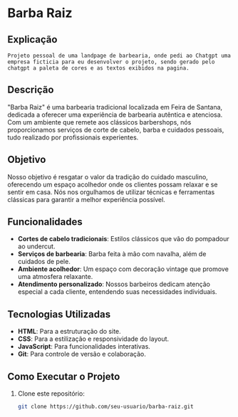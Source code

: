 # Barba Raiz
## Explicação
    Projeto pessoal de uma landpage de barbearia, onde pedi ao Chatgpt uma empresa ficticia para eu desenvolver o projeto, sendo gerado pelo chatgpt a paleta de cores e as textos exibidos na pagina.
## Descrição

"Barba Raiz" é uma barbearia tradicional localizada em Feira de Santana, dedicada a oferecer uma experiência de barbearia autêntica e atenciosa. Com um ambiente que remete aos clássicos barbershops, nós proporcionamos serviços de corte de cabelo, barba e cuidados pessoais, tudo realizado por profissionais experientes.

## Objetivo

Nosso objetivo é resgatar o valor da tradição do cuidado masculino, oferecendo um espaço acolhedor onde os clientes possam relaxar e se sentir em casa. Nós nos orgulhamos de utilizar técnicas e ferramentas clássicas para garantir a melhor experiência possível.

## Funcionalidades

- **Cortes de cabelo tradicionais**: Estilos clássicos que vão do pompadour ao undercut.
- **Serviços de barbearia**: Barba feita à mão com navalha, além de cuidados de pele.
- **Ambiente acolhedor**: Um espaço com decoração vintage que promove uma atmosfera relaxante.
- **Atendimento personalizado**: Nossos barbeiros dedicam atenção especial a cada cliente, entendendo suas necessidades individuais.

## Tecnologias Utilizadas

- **HTML**: Para a estruturação do site.
- **CSS**: Para a estilização e responsividade do layout.
- **JavaScript**: Para funcionalidades interativas.
- **Git**: Para controle de versão e colaboração.

## Como Executar o Projeto

1. Clone este repositório:
   ```bash
   git clone https://github.com/seu-usuario/barba-raiz.git
